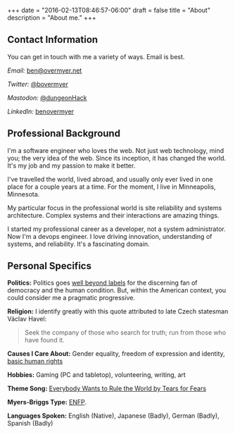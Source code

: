 +++
date = "2016-02-13T08:46:57-06:00"
draft = false
title = "About"
description = "About me."
+++

## Contact Information

You can get in touch with me a variety of ways. Email is best.

*Email:* [ben@overmyer.net](mailto:ben@overmyer.net)

*Twitter:* [@bovermyer](https://twitter.com/bovermyer)

*Mastodon:* [@dungeonHack](https://mmorpg.social/@dungeonHack)

*LinkedIn:* [benovermyer](https://www.linkedin.com/in/benovermyer/)

## Professional Background

I'm a software engineer who loves the web. Not just web technology, mind you; the very idea of the web. Since its inception, it has changed the world. It's my job and my passion to make it better.

I've travelled the world, lived abroad, and usually only ever lived in one place for a couple years at a time. For the moment, I live in Minneapolis, Minnesota.

My particular focus in the professional world is site reliability and systems architecture. Complex systems and their interactions are amazing things.

I started my professional career as a developer, not a system administrator. Now I'm a devops engineer. I love driving innovation, understanding of systems, and reliability. It's a fascinating domain.

## Personal Specifics

__Politics:__ Politics goes [well beyond labels](http://www.the-american-interest.com/2016/02/17/the-seven-habits-of-highly-depolarizing-people/) for the discerning fan of democracy and the human condition. But, within the American context, you could consider me a pragmatic progressive.

__Religion:__ I identify greatly with this quote attributed to late Czech statesman Václav Havel:

> Seek the company of those who search for truth; run from those who have found it.

__Causes I Care About:__ Gender equality, freedom of expression and identity, [basic human rights](http://www.un.org/en/universal-declaration-human-rights/)

__Hobbies:__ Gaming (PC and tabletop), volunteering, writing, art

__Theme Song:__ [Everybody Wants to Rule the World by Tears for Fears](https://www.youtube.com/watch?v=ST86JM1RPl0)

__Myers-Briggs Type:__ [ENFP](http://www.humanmetrics.com/personality/enfp).

__Languages Spoken:__ English (Native), Japanese (Badly), German (Badly), Spanish (Badly)
